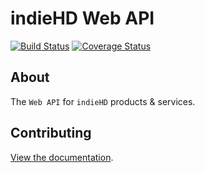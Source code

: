 # indieHD Web API
[![Build Status](https://travis-ci.org/indiehd/web-api.svg?branch=master)](https://travis-ci.org/indiehd/web-api)
[![Coverage Status](https://coveralls.io/repos/github/indiehd/web-api/badge.svg?branch=master)](https://coveralls.io/github/indiehd/web-api?branch=master)

## About

The `Web API` for `indieHD` products & services.

## Contributing
[View the documentation](http://docs.indiehd.com).